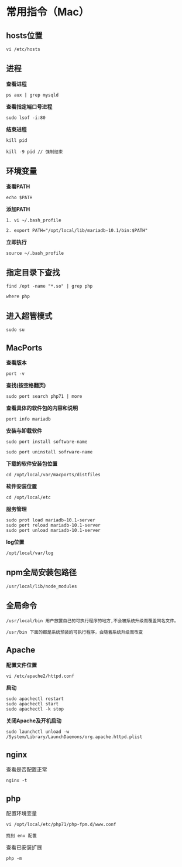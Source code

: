 # 常用指令（Mac）

## hosts位置

```
vi /etc/hosts
```
## 进程

**查看进程**

```
ps aux | grep mysqld
```

**查看指定端口号进程**

```
sudo lsof -i:80
```

**结束进程**

```
kill pid

kill -9 pid // 强制结束
```

## 环境变量

**查看PATH**

```
echo $PATH
```

**添加PATH**

```
1. vi ~/.bash_profile

2. export PATH="/opt/local/lib/mariadb-10.1/bin:$PATH"
```

**立即执行**

```
source ~/.bash_profile
```

## 指定目录下查找

```
find /opt -name "*.so" | grep php

where php
```


## 进入超管模式

```
sudo su
```

## MacPorts

**查看版本**

```
port -v
```

**查找(按空格翻页)**

```
sudo port search php71 | more
```

**查看具体的软件包的内容和说明**
```
port info mariadb
```
**安装与卸载软件**

```
sudo port install software-name

sudo port uninstall sofrware-name
```

**下载的软件安装包位置**

```
cd /opt/local/var/macports/distfiles
```

**软件安装位置**

```
cd /opt/local/etc
```

**服务管理**

```
sudo prot load mariadb-10.1-server
sudo port reload mariadb-10.1-server
sudo port unload mariadb-10.1-server
```

**log位置**

```
/opt/local/var/log
```



## npm全局安装包路径

```
/usr/local/lib/node_modules
```

## 全局命令

```
/usr/local/bin 用户放置自己的可执行程序的地方,不会被系统升级而覆盖同名文件。

/usr/bin 下面的都是系统预装的可执行程序，会随着系统升级而改变
```

## Apache

**配置文件位置**

```
vi /etc/apache2/httpd.conf
```


**启动**

```
sudo apachectl restart
sudo apachectl start
sudo apachectl -k stop
```

**关闭Apache及开机启动**
```
sudo launchctl unload -w /System/Library/LaunchDaemons/org.apache.httpd.plist
```

## nginx

查看是否配置正常

```
nginx -t
```

## php

配置环境变量

```
vi /opt/local/etc/php71/php-fpm.d/www.conf

找到 env 配置
```

查看已安装扩展

```
php -m
```